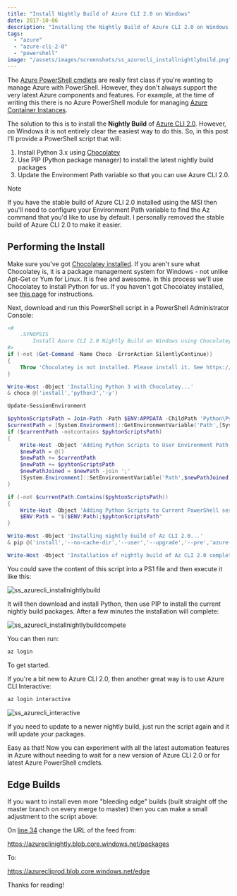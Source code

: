 ```yaml
---
title: "Install Nightly Build of Azure CLI 2.0 on Windows"
date: 2017-10-06
description: "Installing the Nightly Build of Azure CLI 2.0 on Windows using PowerShell and Chocolatey."
tags:
  - "azure"
  - "azure-cli-2-0"
  - "powershell"
image: "/assets/images/screenshots/ss_azurecli_installnightlybuild.png"
---
```


The [Azure PowerShell cmdlets](https://docs.microsoft.com/en-us/powershell/azure/install-azurerm-ps?view=azurermps-4.4.0) are really first class if you're wanting to manage Azure with PowerShell. However, they don't always support the very latest Azure components and features. For example, at the time of writing this there is no Azure PowerShell module for managing [Azure Container Instances](https://azure.microsoft.com/en-us/services/container-instances/).

The solution to this is to install the **Nightly Build** of [Azure CLI 2.0](https://docs.microsoft.com/en-us/cli/azure/install-azure-cli?view=azure-cli-latest). However, on Windows it is not entirely clear the easiest way to do this. So, in this post I'll provide a PowerShell script that will:

1. Install Python 3.x using [Chocolatey](https://chocolatey.org/)
1. Use PIP (Python package manager) to install the latest nightly build packages
1. Update the Environment Path variable so that you can use Azure CLI 2.0.

> [!NOTE]
> If you have the stable build of Azure CLI 2.0 installed using the MSI then you'll need to configure your Environment Path variable to find the Az command that you'd like to use by default. I personally removed the stable build of Azure CLI 2.0 to make it easier.

## Performing the Install

Make sure you've got [Chocolatey installed](https://chocolatey.org/install). If you aren't sure what Chocolatey is, it is a package management system for Windows - not unlike Apt-Get or Yum for Linux. It is free and awesome. In this process we'll use Chocolatey to install Python for us. If you haven't got Chocolatey installed, see [this page](https://chocolatey.org/install) for instructions.

Next, download and run this PowerShell script in a PowerShell Administrator Console:

```powershell
<#
    .SYNOPSIS
        Install Azure CLI 2.0 Nightly Build on Windows using Chocolatey and PowerShell
#>
if (-not (Get-Command -Name Choco -ErrorAction SilentlyContinue))
{
    Throw 'Chocolatey is not installed. Please install it. See https://chocolatey.org/install for instructions.'
}

Write-Host -Object 'Installing Python 3 with Chocolatey...'
& choco @('install','python3','-y')

Update-SessionEnvironment

$pyhtonScriptsPath = Join-Path -Path $ENV:APPDATA -ChildPath 'Python\Python36\Scripts'
$currentPath = [System.Environment]::GetEnvironmentVariable('Path',[System.EnvironmentVariableTarget]::User) -split ';'
if ($currentPath -notcontains $pyhtonScriptsPath)
{
    Write-Host -Object 'Adding Python Scripts to User Environment Path...'
    $newPath = @()
    $newPath += $currentPath
    $newPath += $pyhtonScriptsPath
    $newPathJoined = $newPath -join ';'
    [System.Environment]::SetEnvironmentVariable('Path',$newPathJoined,[System.EnvironmentVariableTarget]::User)
}

if (-not $currentPath.Contains($pyhtonScriptsPath))
{
    Write-Host -Object 'Adding Python Scripts to Current PowerShell session path...'
    $ENV:Path = "$($ENV:Path);$pyhtonScriptsPath"
}

Write-Host -Object 'Installing nightly build of Az CLI 2.0...'
& pip @('install','--no-cache-dir','--user','--upgrade','--pre','azure-cli','--extra-index-url','https://azureclinightly.blob.core.windows.net/packages')

Write-Host -Object 'Installation of nightly build of Az CLI 2.0 complete. Execute "az" to start.'
```

You could save the content of this script into a PS1 file and then execute it like this:

![ss_azurecli_installnightlybuild](/assets/images/screenshots/ss_azurecli_installnightlybuild.png)

It will then download and install Python, then use PIP to install the current nightly build packages. After a few minutes the installation will complete:

![ss_azurecli_installnightlybuildcompete](/assets/images/screenshots/ss_azurecli_installnightlybuildcompete.png)

You can then run:

```powershell
az login
```

To get started.

If you're a bit new to Azure CLI 2.0, then another great way is to use Azure CLI Interactive:

```powershell
az login interactive
```

![ss_azurecli_interactive](/assets/images/screenshots/ss_azurecli_interactive.png)

If you need to update to a newer nightly build, just run the script again and it will update your packages.

Easy as that! Now you can experiment with all the latest automation features in Azure without needing to wait for a new version of Azure CLI 2.0 or for latest Azure PowerShell cmdlets.

## Edge Builds

If you want to install even more "bleeding edge" builds (built straight off the master branch on every merge to master) then you can make a small adjustment to the script above:

On [line 34](cf9ed6c3fcadb4db6152ef1e1f18f791#file-add-azureclinightlybuildwithpython-ps1-L34) change the URL of the feed from:

https://azureclinightly.blob.core.windows.net/packages

To:

https://azurecliprod.blob.core.windows.net/edge

Thanks for reading!
